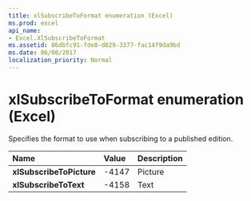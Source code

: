 ```yaml
---
title: xlSubscribeToFormat enumeration (Excel)
ms.prod: excel
api_name:
- Excel.XlSubscribeToFormat
ms.assetid: 86dbfc91-fde8-d829-3377-fac14f9da9bd
ms.date: 06/08/2017
localization_priority: Normal
---
```



# xlSubscribeToFormat enumeration (Excel)

Specifies the format to use when subscribing to a published edition.



|Name|Value|Description|
|:-----|:-----|:-----|
| **xlSubscribeToPicture**|-4147|Picture|
| **xlSubscribeToText**|-4158|Text|

